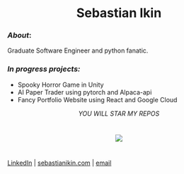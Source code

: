 
<h1 align="center">Sebastian Ikin</h1>

### _About_:
Graduate Software Engineer and python fanatic.


### _In progress projects:_
- Spooky Horror Game in Unity
- AI Paper Trader using pytorch and Alpaca-api
- Fancy Portfolio Website using React and Google Cloud



<p align="center" style="text-style: italic"><em>YOU WILL STAR MY REPOS</em></p>
<h1 align="center"><img ALIGN="CENTER" src="https://emojis.slackmojis.com/emojis/images/1597609863/10085/hypno_parrot.gif?1597609863"/></h1>


#
[LinkedIn](linkedin.com/in/sebastianakin) | [sebastianikin.com](sebastianikin.com) | [email](sebastianaikin@gmail.com)
